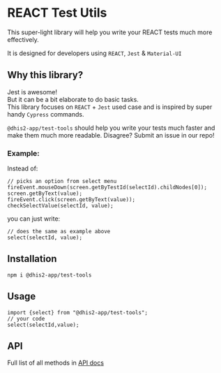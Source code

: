 # REACT Test Utils

This super-light library will help you write your REACT tests much more effectively.

It is designed for developers using `REACT`, `Jest` & `Material-UI`

## Why this library?
Jest is awesome!  
But it can be a bit elaborate to do basic tasks.  
This library focuses on `REACT` + `Jest` used case and is inspired by super handy `Cypress` commands.

`@dhis2-app/test-tools` should help you write your tests much faster and make them much more readable. Disagree? Submit an issue in our repo!

### Example:

Instead of: 
```
// picks an option from select menu
fireEvent.mouseDown(screen.getByTestId(selectId).childNodes[0]);
screen.getByText(value);
fireEvent.click(screen.getByText(value));
checkSelectValue(selectId, value);
```

you can just write:
```
// does the same as example above
select(selectId, value);
```

## Installation
```
npm i @dhis2-app/test-tools
```

## Usage
```
import {select} from "@dhis2-app/test-tools";
// your code
select(selectId,value);
```

## API
Full list of all methods in [API docs](./docs/modules.md)
